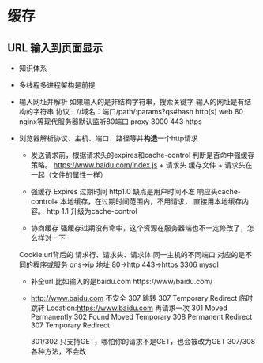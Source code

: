 # 缓存
## URL 输入到页面显示
- 知识体系
- 多线程多进程架构是前提
- 输入网址并解析
    如果输入的是非结构字符串，搜索关键字
    输入的网址是有结构的字符串
    协议：//域名：端口/path/:params?qs#hash
    http(s)
    web 80 nginx等现代服务器默认监听80端口 proxy 3000
    443 https 

- 浏览器解析协议、主机、端口、路径等并**构造**一个http请求 
    - 发送请求前，根据请求头的expires和cache-control 判断是否命中强缓存策略。
       https://www.baidu.com/index.js + 请求头
       缓存文件 + 请求头在一起（文件的属性一样）
    - 强缓存
        Expires 过期时间 http1.0 缺点是用户时间不准
        响应头cache-control+ 本地缓存，在过期时间范围内，不用请求，
        直接用本地缓存内容。 http 1.1 升级为cache-control

    - 协商缓存
        强缓存过期没有命中，这个资源在服务器端也不一定修改了，怎么样对一下

    Cookie 
    url背后的 请求行、请求头、请求体
    同一主机的不同端口 对应的是不同的程序或服务
    dns->ip 地址 80->http 443->https 3306 mysql 
    - 补全url
     比如输入的是baidu.com https://www/baidu.com/
    - http://www.baidu.com  不安全
        307 跳转 307 Temporary Redirect 临时跳转
        Location:https://www.baidu.com
        再请求一次
        301 Moved Permanently             302 Found Moved Temporary
        308 Permanent Redirect             307 Temporary Redirect

        301/302 只支持GET，哪怕你的请求不是GET，也会被改为GET
        307/308 各种方法，不会改